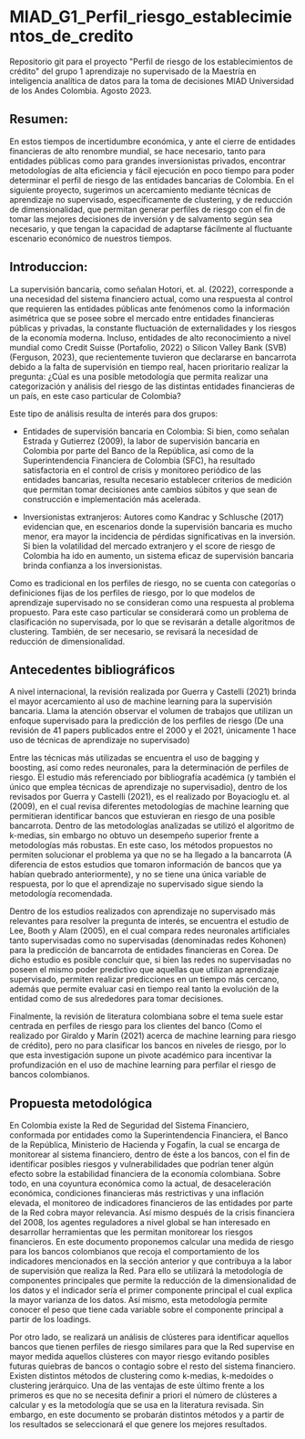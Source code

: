 # MIAD_G1_Perfil_riesgo_establecimientos_de_credito

Repositorio git para el proyecto "Perfil de riesgo de los establecimientos de crédito" del grupo 1 aprendizaje no supervisado de la Maestría en inteligencia analítica de datos para la toma de decisiones MIAD Universidad de los Andes Colombia. Agosto 2023.

## Resumen: 

En estos tiempos de incertidumbre económica, y ante el cierre de entidades financieras de alto renombre mundial, se hace necesario, tanto para entidades públicas como para grandes inversionistas privados, encontrar metodologías de alta eficiencia y fácil ejecución en poco tiempo para  poder determinar el perfil de riesgo de las entidades bancarias de Colombia. En el siguiente proyecto, sugerimos un acercamiento mediante técnicas de aprendizaje no supervisado, específicamente de clustering, y de reducción de dimensionalidad, que permitan generar perfiles de riesgo con el fin de tomar las mejores decisiones de inversión y de salvamento según sea necesario, y que tengan la capacidad de adaptarse fácilmente al fluctuante escenario económico de nuestros tiempos.

## Introduccion: 

La supervisión bancaria, como señalan Hotori, et. al. (2022), corresponde a una necesidad del sistema financiero actual, como una respuesta al control que requieren las entidades públicas ante fenómenos como la información asimétrica que se posee sobre el mercado entre entidades financieras públicas y privadas, la constante fluctuación de externalidades y los riesgos de la economía moderna.  Incluso, entidades de alto reconocimiento a nivel mundial como Credit Suisse (Portafolio, 2022)  o Silicon Valley Bank (SVB) (Ferguson, 2023), que recientemente tuvieron que declararse en bancarrota debido a la falta de supervisión en tiempo real, hacen prioritario realizar la pregunta: ¿Cúal es una posible metodología que permita realizar una categorización y análisis del riesgo de las distintas entidades financieras de un país, en este caso particular de Colombia?

Este tipo de análisis resulta de interés para dos grupos:

- Entidades de supervisión bancaria en Colombia: Si bien, como señalan Estrada y Gutierrez (2009), la labor de supervisión bancaria en Colombia por parte del Banco de la República, así como de la Superintendencia Financiera de Colombia (SFC), ha resultado satisfactoria en el control de crisis y monitoreo periódico de las entidades bancarias, resulta necesario establecer criterios de medición que permitan tomar decisiones ante cambios súbitos y que sean de construcción e implementación más acelerada.

- Inversionistas extranjeros: Autores como Kandrac y Schlusche (2017) evidencian que, en escenarios donde la supervisión bancaria es mucho menor, era mayor la incidencia de pérdidas significativas en la inversión. Si bien la volatilidad del mercado extranjero y el score de riesgo de Colombia ha ido en aumento, un sistema eficaz de supervisión bancaria brinda confianza a los inversionistas.

Como es tradicional en los perfiles de riesgo, no se cuenta con categorías o definiciones fijas de los perfiles de riesgo, por lo que modelos de aprendizaje supervisado no se consideran como una respuesta al problema propuesto. Para este caso particular se considerará como un problema de clasificación no supervisada, por lo que se revisarán a detalle algoritmos de clustering. También, de ser necesario, se revisará la necesidad de reducción de dimensionalidad.

## Antecedentes bibliográficos

A nivel internacional, la revisión realizada por Guerra y Castelli (2021) brinda el mayor acercamiento al uso de machine learning para la supervisión bancaria. Llama la atención observar el volumen de trabajos que utilizan un enfoque supervisado para la predicción de los perfiles de riesgo (De una revisión de 41 papers publicados entre el 2000 y el 2021, únicamente 1 hace uso de técnicas de aprendizaje no supervisado)

Entre las técnicas más utilizadas se encuentra el uso de bagging y boosting, así como redes neuronales, para la determinación de perfiles de riesgo. El estudio más referenciado por bibliografía académica (y también el único que emplea técnicas de aprendizaje no supervisadio), dentro de los revisados por Guerra y Castelli (2021), es el realizado por Boyacioglu et. al (2009), en el cual revisa diferentes metodologías de machine learning que permitieran identificar bancos que estuvieran en riesgo de una posible bancarrota. Dentro de las metodologías analizadas se utilizó el algoritmo de k-medias, sin embargo no obtuvo un desempeño superior frente a metodologías más robustas. En este caso, los métodos propuestos no permiten solucionar el problema ya que no se ha llegado a la bancarrota (A diferencia de estos estudios que tomaron información de bancos que ya habían quebrado anteriormente), y no se tiene una única variable de respuesta, por lo que el aprendizaje no supervisado sigue siendo la metodología recomendada.

Dentro de los estudios realizados con aprendizaje no supervisado más relevantes para resolver la pregunta de interés, se encuentra el estudio de Lee, Booth y Alam (2005), en el cual compara redes neuronales artificiales tanto supervisadas como no supervisadas (denominadas redes Kohonen) para la predicción de bancarrota de entidades financieras en Corea. De dicho estudio es posible concluir que, si bien las redes no supervisadas no poseen el mismo poder predictivo que aquellas que utilizan aprendizaje supervisado, permiten realizar predicciones en un tiempo más cercano, además que permite evaluar casi en tiempo real tanto la evolución de la entidad como de sus alrededores para tomar decisiones.

Finalmente, la revisión de literatura colombiana sobre el tema suele estar centrada en perfiles de riesgo para los clientes del banco (Como el realizado por Giraldo y Marín (2021) acerca de machine learning para riesgo de crédito), pero no para clasificar los bancos en niveles de riesgo, por lo que esta investigación supone un pivote académico para incentivar la profundización en el uso de machine learning para perfilar el riesgo de bancos colombianos.

## Propuesta metodológica

En Colombia existe la Red de Seguridad del Sistema Financiero, conformada por entidades como la Superintendencia Financiera, el Banco de la República, Ministerio de Hacienda y Fogafín, la cual se encarga de monitorear al sistema financiero, dentro de éste a los bancos, con el fin de identificar posibles riesgos y vulnerabilidades que podrían tener algún efecto sobre la estabilidad financiera de la economía colombiana. Sobre todo, en una coyuntura económica como la actual, de desaceleración económica, condiciones financieras más restrictivas y una inflación elevada, el monitoreo de indicadores financieros de las entidades por parte de la Red cobra mayor relevancia. Así mismo después de la crisis financiera del 2008, los agentes reguladores a nivel global se han interesado en desarrollar herramientas que les permitan monitorear los riesgos financieros. En este documento proponemos calcular una medida de riesgo para los bancos colombianos que recoja el comportamiento de los indicadores mencionados en la sección anterior y que contribuya a la labor de supervisión que realiza la Red. Para ello se utilizará la metodología de componentes principales que permite la reducción de la dimensionalidad de los datos y el indicador sería el primer componente principal el cual explica la mayor varianza de los datos. Así mismo, esta metodología permite conocer el peso que tiene cada variable sobre el componente principal a partir de los loadings.
 
Por otro lado, se realizará un análisis de clústeres para identificar aquellos bancos que tienen perfiles de riesgo similares para que la Red supervise en mayor medida aquellos clústeres con mayor riesgo evitando posibles futuras quiebras de bancos o contagio sobre el resto del sistema financiero. Existen distintos métodos de clustering como k-medias, k-medoides o clustering jerárquico. Una de las ventajas de este último frente a los primeros es que no se necesita definir a priori el número de clústeres a calcular y es la metodología que se usa en la literatura revisada. Sin embargo, en este documento se probarán distintos métodos y a partir de los resultados se seleccionará el que genere los mejores resultados.
